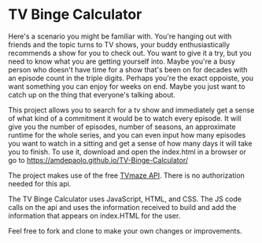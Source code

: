 # TV Binge Calculator

Here's a scenario you might be familiar with. You're hanging out with friends and the topic turns to TV shows, your buddy enthusiastically recommends a show for you to check out. You want to give it a try, but you need to know what you are getting yourself into. Maybe you're a busy person who doesn't have time for a show that's been on for decades with an episode count in the triple digits. Perhaps you're the exact oppoiste, you want something you can enjoy for weeks on end. Maybe you just want to catch up on the thing that everyone's talking about.

This project allows you to search for a tv show and immediately get a sense of what kind of a commitment it would be to watch every episode. It will give you the number of episodes, number of seasons, an approximate runtime for the whole series, and you can even input how many episodes you want to watch in a sitting and get a sense of how many days it will take you to finish. To use it, download and open the index.html in a browser or go to https://amdepaolo.github.io/TV-Binge-Calculator/

The project makes use of the free [TVmaze API](https://www.tvmaze.com/api). There is no authorization needed for this api.

The TV Binge Calculator uses JavaScript, HTML, and CSS. The JS code calls on the api and uses the information received to build and add the information that appears on index.HTML for the user.

Feel free to fork and clone to make your own changes or improvements.
